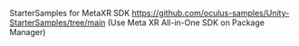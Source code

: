 StarterSamples for MetaXR SDK
https://github.com/oculus-samples/Unity-StarterSamples/tree/main
(Use Meta XR All-in-One SDK on Package Manager)
